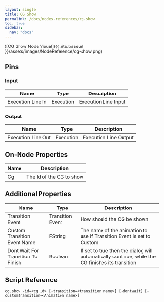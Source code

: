```yaml
---
layout: single
title: CG Show
permalink: /docs/nodes-references/cg-show
toc: true
sidebar:
  nav: "docs"
---
```



![CG Show Node Visual]({{ site.baseurl }}/assets/images/NodeReference/cg-show.png)

## Pins

### Input

| Name | Type | Description |
| --- | --- | --- |
| Execution Line In | Execution | Execution Line Input |

### Output

| Name | Type | Description |
| --- | --- | --- |
| Execution Line Out | Execution | Execution Line Output |

## On-Node Properties

| Name | Description |
| --- | --- |
| Cg | The Id of the CG to show |

## Additional Properties

| Name | Type | Description |
| --- | --- | --- |
| Transition Event | Transition Event | How should the CG be shown |
| Custom Transition Event Name | FString | The name of the animation to use if Transition Event is set to Custom |
| Dont Wait For Transition To Finish | Boolean | If set to true then the dialog will automatically continue, while the CG finishes its transition |

## Script Reference
```
cg.show -id=<cg id> [-transition=<transition name>] [-dontwait] [-customtransition=<Animation name>]
```